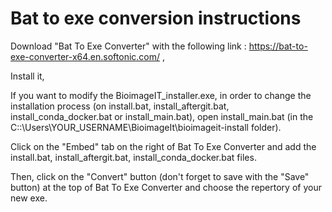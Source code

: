 # Bat to exe conversion instructions
Download "Bat To Exe Converter" with the following link : https://bat-to-exe-converter-x64.en.softonic.com/ ,

Install it,

If you want to modify the BioimageIT_installer.exe, in order to change the installation process (on install.bat, install_aftergit.bat, install_conda_docker.bat or install_main.bat), open install_main.bat (in the C::\\Users\YOUR_USERNAME\BioimageIt\bioimageit-install folder).

Click on the "Embed" tab on the right of Bat To Exe Converter and add the install.bat, install_aftergit.bat, install_conda_docker.bat files.

Then, click on the "Convert" button (don't forget to save with the "Save" button)  at the top of Bat To Exe Converter and choose the repertory of your new exe.

